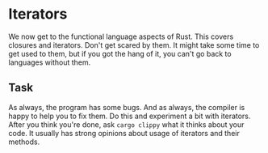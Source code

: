 # Iterators

We now get to the functional language aspects of Rust. This covers closures and
iterators. Don't get scared by them. It might take some time to get used to
them, but if you got the hang of it, you can't go back to languages without
them.

## Task

As always, the program has some bugs. And as always, the compiler is happy to
help you to fix them. Do this and experiment a bit with iterators. After you
think you're done, ask `cargo clippy` what it thinks about your code. It usually
has strong opinions about usage of iterators and their methods.
